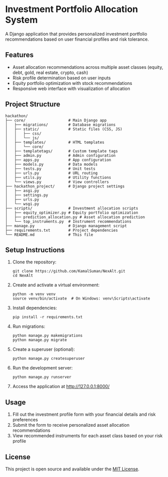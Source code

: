 # Investment Portfolio Allocation System

A Django application that provides personalized investment portfolio recommendations based on user financial profiles and risk tolerance.

## Features

- Asset allocation recommendations across multiple asset classes (equity, debt, gold, real estate, crypto, cash)
- Risk profile determination based on user inputs
- Equity portfolio optimization with stock recommendations
- Responsive web interface with visualization of allocation

## Project Structure

```
hackathon/
├── core/                   # Main Django app
│   ├── migrations/         # Database migrations
│   ├── static/             # Static files (CSS, JS)
│   │   ├── css/
│   │   └── js/
│   ├── templates/          # HTML templates
│   │   └── core/
│   ├── templatetags/       # Custom template tags
│   ├── admin.py            # Admin configuration
│   ├── apps.py             # App configuration
│   ├── models.py           # Data models
│   ├── tests.py            # Unit tests
│   ├── urls.py             # URL routing
│   ├── utils.py            # Utility functions
│   └── views.py            # View controllers
├── hackathon_project/      # Django project settings
│   ├── asgi.py
│   ├── settings.py
│   ├── urls.py
│   └── wsgi.py
├── scripts/                # Investment allocation scripts
│   ├── equity_optimizer.py # Equity portfolio optimization
│   ├── prediction_allocation.py # Asset allocation prediction
│   └── top_instruments.py  # Instrument recommendations
├── manage.py               # Django management script
├── requirements.txt        # Project dependencies
└── README.md               # This file
```

## Setup Instructions

1. Clone the repository:
   ```
   git clone https://github.com/KamalSuman/NexAlt.git
   cd NexAlt
   ```

2. Create and activate a virtual environment:
   ```
   python -m venv venv
   source venv/bin/activate  # On Windows: venv\Scripts\activate
   ```

3. Install dependencies:
   ```
   pip install -r requirements.txt
   ```

4. Run migrations:
   ```
   python manage.py makemigrations
   python manage.py migrate
   ```

5. Create a superuser (optional):
   ```
   python manage.py createsuperuser
   ```

6. Run the development server:
   ```
   python manage.py runserver
   ```

7. Access the application at http://127.0.0.1:8000/

## Usage

1. Fill out the investment profile form with your financial details and risk preferences
2. Submit the form to receive personalized asset allocation recommendations
3. View recommended instruments for each asset class based on your risk profile

## License

This project is open source and available under the [MIT License](LICENSE).